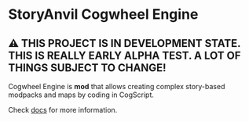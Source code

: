 # StoryAnvil Cogwheel Engine
## ⚠️ THIS PROJECT IS IN DEVELOPMENT STATE. THIS IS REALLY EARLY ALPHA TEST. A LOT OF THINGS SUBJECT TO CHANGE!
Cogwheel Engine is **mod** that allows creating complex story-based modpacks and maps by coding in CogScript.

Check [docs](https://storyanvil.github.io/wiki/wiki.html?p=wiki/projects/cogwheel/home) for more information.